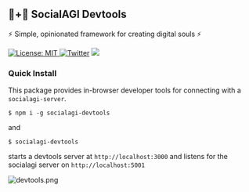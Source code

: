 ## 🤖+👱 SocialAGI Devtools

⚡ Simple, opinionated framework for creating digital souls ⚡

[![License: MIT](https://img.shields.io/badge/License-MIT-yellow.svg) ![Twitter](https://img.shields.io/twitter/url/https/twitter.com/socialagi.svg?style=social&label=Follow%20%40socialagi)](https://twitter.com/socialagi) [![](https://dcbadge.vercel.app/api/server/Dx3FYccm?compact=true&style=flat)](https://discord.gg/Dx3FYccm)

### Quick Install

This package provides in-browser developer tools for connecting with a `socialagi-server`.

```$ npm i -g socialagi-devtools```

and

```$ socialagi-devtools```

starts a devtools server at `http://localhost:3000` and listens for the socialagi server on `http://localhost:5001`

![devtools.png](https://github.com/Methexis-Inc/SocialAGI/blob/0c77bb11c37dfa4c07d1c3a21f0d13976c6947f9/devtools/devtools.png?raw=true)